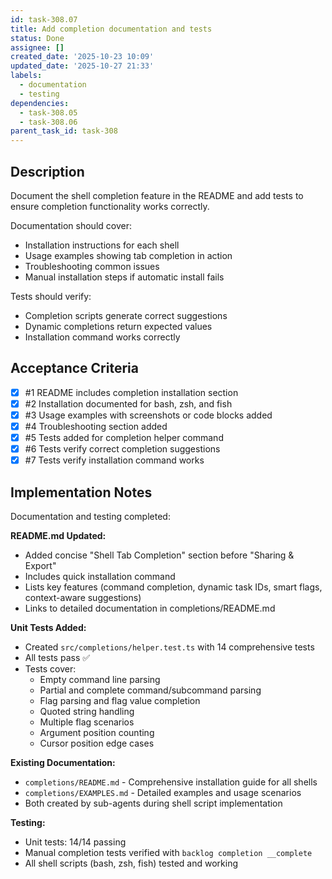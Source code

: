 ```yaml
---
id: task-308.07
title: Add completion documentation and tests
status: Done
assignee: []
created_date: '2025-10-23 10:09'
updated_date: '2025-10-27 21:33'
labels:
  - documentation
  - testing
dependencies:
  - task-308.05
  - task-308.06
parent_task_id: task-308
---
```


## Description

<!-- SECTION:DESCRIPTION:BEGIN -->
Document the shell completion feature in the README and add tests to ensure completion functionality works correctly.

Documentation should cover:
- Installation instructions for each shell
- Usage examples showing tab completion in action
- Troubleshooting common issues
- Manual installation steps if automatic install fails

Tests should verify:
- Completion scripts generate correct suggestions
- Dynamic completions return expected values
- Installation command works correctly
<!-- SECTION:DESCRIPTION:END -->

## Acceptance Criteria
<!-- AC:BEGIN -->
- [x] #1 README includes completion installation section
- [x] #2 Installation documented for bash, zsh, and fish
- [x] #3 Usage examples with screenshots or code blocks added
- [x] #4 Troubleshooting section added
- [x] #5 Tests added for completion helper command
- [x] #6 Tests verify correct completion suggestions
- [x] #7 Tests verify installation command works
<!-- AC:END -->

## Implementation Notes

<!-- SECTION:NOTES:BEGIN -->
Documentation and testing completed:

**README.md Updated:**
- Added concise "Shell Tab Completion" section before "Sharing & Export"
- Includes quick installation command
- Lists key features (command completion, dynamic task IDs, smart flags, context-aware suggestions)
- Links to detailed documentation in completions/README.md

**Unit Tests Added:**
- Created `src/completions/helper.test.ts` with 14 comprehensive tests
- All tests pass ✅
- Tests cover:
  - Empty command line parsing
  - Partial and complete command/subcommand parsing
  - Flag parsing and flag value completion
  - Quoted string handling
  - Multiple flag scenarios
  - Argument position counting
  - Cursor position edge cases

**Existing Documentation:**
- `completions/README.md` - Comprehensive installation guide for all shells
- `completions/EXAMPLES.md` - Detailed examples and usage scenarios
- Both created by sub-agents during shell script implementation

**Testing:**
- Unit tests: 14/14 passing
- Manual completion tests verified with `backlog completion __complete`
- All shell scripts (bash, zsh, fish) tested and working
<!-- SECTION:NOTES:END -->
